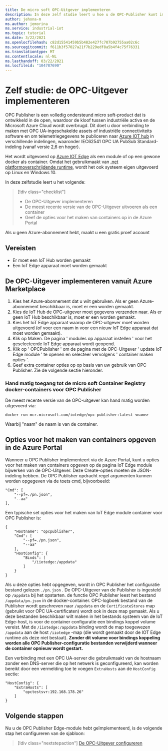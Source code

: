 ```yaml
---
title: De micro soft OPC-Uitgever implementeren
description: In deze zelf studie leert u hoe u de OPC-Publisher kunt implementeren in de zelfstandige modus.
author: jehona-m
ms.author: jemorina
ms.service: industrial-iot
ms.topic: tutorial
ms.date: 3/22/2021
ms.openlocfilehash: c82d15541459b5b482e427fc707b92755aa02c6c
ms.sourcegitcommit: f611b3f57027a21f7b229edf8a5b4f4c75f76331
ms.translationtype: MT
ms.contentlocale: nl-NL
ms.lasthandoff: 03/22/2021
ms.locfileid: "104787690"
---
```

# <a name="tutorial-deploy-the-opc-publisher"></a>Zelf studie: de OPC-Uitgever implementeren

OPC Publisher is een volledig ondersteund micro soft-product dat is ontwikkeld in de open, waardoor de kloof tussen industriële activa en de Microsoft Azure Cloud wordt overbrugd. Dit doet u door verbinding te maken met OPC UA-ingeschakelde assets of industriële connectiviteits software en om telemetriegegevens te publiceren naar [Azure IOT hub](https://azure.microsoft.com/services/iot-hub/) in verschillende indelingen, waaronder IEC62541 OPC UA PubSub Standard-indeling (vanaf versie 2,6 en hoger).

Het wordt uitgevoerd op [Azure IOT Edge](https://azure.microsoft.com/services/iot-edge/) als een module of op een gewone docker als container. Omdat het gebruikmaakt van [.net platformoverschrijdende runtime](https://docs.microsoft.com/dotnet/core/introduction), wordt het ook systeem eigen uitgevoerd op Linux en Windows 10.

In deze zelfstudie leert u het volgende:

> [!div class="checklist"]
> * De OPC-Uitgever implementeren
> * De meest recente versie van de OPC-Uitgever uitvoeren als een container
> * Geef de opties voor het maken van containers op in de Azure Portal

Als u geen Azure-abonnement hebt, maakt u een gratis proef account

## <a name="prerequisites"></a>Vereisten

- Er moet een IoT Hub worden gemaakt
- Een IoT Edge apparaat moet worden gemaakt

## <a name="deploy-the-opc-publisher-from-the-azure-marketplace"></a>De OPC-Uitgever implementeren vanuit Azure Marketplace

1. Kies het Azure-abonnement dat u wilt gebruiken. Als er geen Azure-abonnement beschikbaar is, moet er een worden gemaakt.
2. Kies de IoT Hub de OPC-uitgever moet gegevens verzenden naar. Als er geen IoT Hub beschikbaar is, moet er een worden gemaakt.
3. Kies het IoT Edge apparaat waarop de OPC-uitgever moet worden uitgevoerd (of voer een naam in voor een nieuw IoT Edge apparaat dat moet worden gemaakt).
4. Klik op Maken. De pagina ' modules op apparaat instellen ' voor het geselecteerde IoT Edge apparaat wordt geopend.
5. Klik op ' OPCPublisher ' om de pagina met de OPC-Uitgever ' update IoT Edge module ' te openen en selecteer vervolgens ' container maken opties '.
6. Geef extra container opties op op basis van uw gebruik van OPC Publisher. Zie de volgende sectie hieronder.


### <a name="accessing-the-microsoft-container-registry-docker-containers-for-opc-publisher-manually"></a>Hand matig toegang tot de micro soft Container Registry docker-containers voor OPC Publisher

De meest recente versie van de OPC-uitgever kan hand matig worden uitgevoerd via:

```
docker run mcr.microsoft.com/iotedge/opc-publisher:latest <name>
```

Waarbij "naam" de naam is van de container.

## <a name="specifying-container-create-options-in-the-azure-portal"></a>Opties voor het maken van containers opgeven in de Azure Portal
Wanneer u OPC Publisher implementeert via de Azure Portal, kunt u opties voor het maken van containers opgeven op de pagina IoT Edge module bijwerken van de OPC-Uitgever. Deze Create-opties moeten de JSON-indeling hebben. De OPC Publisher opdracht regel argumenten kunnen worden opgegeven via de toets cmd, bijvoorbeeld:
```
"Cmd": [
    "--pf=./pn.json",
    "--aa"
],
```

Een typische set opties voor het maken van IoT Edge module container voor OPC Publisher is:
```
{
    "Hostname": "opcpublisher",
    "Cmd": [
        "--pf=./pn.json",
        "--aa"
    ],
    "HostConfig": {
        "Binds": [
            "/iiotedge:/appdata"
        ]
    }
}
```

Als u deze opties hebt opgegeven, wordt in OPC Publisher het configuratie bestand gelezen `./pn.json` . De OPC-Uitgever van de Publisher is ingesteld op `/appdata` bij het opstarten. de functie OPC Publisher leest het bestand `/appdata/pn.json` in de docker-container. OPC-logboek bestand van de Publisher wordt geschreven naar `/appdata` en de `CertificateStores` map (gebruikt voor OPC UA-certificaten) wordt ook in deze map gemaakt. Als u deze bestanden beschikbaar wilt maken in het bestands systeem van de IoT Edge-host, is voor de container configuratie een bindings koppel volume vereist. Met de `/iiotedge:/appdata` binding wordt de map toegewezen `/appdata` aan de host `/iiotedge` -map (die wordt gemaakt door de IOT Edge runtime als deze niet bestaat).
**Zonder dit volume voor bindings koppeling worden alle OPC Publisher-configuratie bestanden verwijderd wanneer de container opnieuw wordt gestart.**

Een verbinding met een OPC UA-server die gebruikmaakt van de hostnaam zonder een DNS-server die op het netwerk is geconfigureerd, kan worden bereikt door een vermelding toe te voegen `ExtraHosts` aan de `HostConfig` sectie:

```
"HostConfig": {
    "ExtraHosts": [
        "opctestsvr:192.168.178.26"
    ]
}
```

## <a name="next-steps"></a>Volgende stappen 
Nu u de OPC Publisher Edge-module hebt geïmplementeerd, is de volgende stap het configureren van de sjabloon:

> [!div class="nextstepaction"]
> [De OPC-Uitgever configureren](tutorial-publisher-configure-opc-publisher.md)